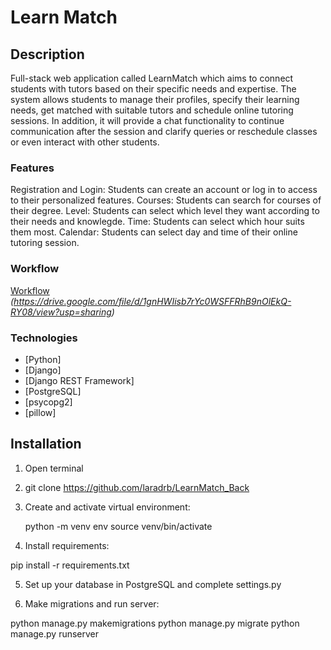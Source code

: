 # Learn Match

## Description  

Full-stack web application called LearnMatch which aims to connect students with tutors based on their specific needs and expertise. The system allows students to manage their profiles, specify their learning needs, get matched with suitable tutors and schedule online tutoring sessions. In addition, it will provide a chat functionality to continue communication after the session and clarify queries or reschedule classes or even interact with other students.

### Features

Registration and Login: Students can create an account or log in to access to their personalized features.
Courses: Students can search for courses of their degree.
Level: Students can select which level they want according to their needs and knowlegde.
Time: Students can select which hour suits them most.
Calendar: Students can select day and time of their online tutoring session.


### Workflow

[Workflow](#) *(https://drive.google.com/file/d/1gnHWIisb7rYc0WSFFRhB9nOlEkQ-RY08/view?usp=sharing)*


### Technologies

- [Python]
- [Django]
- [Django REST Framework]
- [PostgreSQL]
- [psycopg2]
- [pillow]

## Installation

1. Open terminal
2. git clone https://github.com/laradrb/LearnMatch_Back
3. Create and activate virtual environment:

    python -m venv env
    source venv/bin/activate  

4. Install requirements:

pip install -r requirements.txt

5. Set up your database in PostgreSQL and complete settings.py

6. Make migrations and run server:

python manage.py makemigrations 
python manage.py migrate
python manage.py runserver